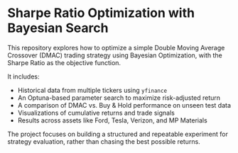 # Sharpe Ratio Optimization with Bayesian Search

This repository explores how to optimize a simple Double Moving Average Crossover (DMAC) trading strategy using Bayesian Optimization, with the Sharpe Ratio as the objective function.

It includes:
- Historical data from multiple tickers using `yfinance`
- An Optuna-based parameter search to maximize risk-adjusted return
- A comparison of DMAC vs. Buy & Hold performance on unseen test data
- Visualizations of cumulative returns and trade signals
- Results across assets like Ford, Tesla, Verizon, and MP Materials

The project focuses on building a structured and repeatable experiment for strategy evaluation, rather than chasing the best possible returns.
